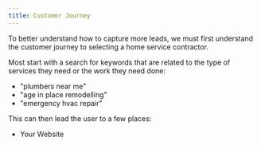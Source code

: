 ```yaml
---
title: Customer Journey
---
```


To better understand how to capture more leads, we must first understand the customer journey to selecting a home service contractor.

Most start with a search for keywords that are related to the type of services they need or the work they need done:

- "plumbers near me"
- "age in place remodelling"
- "emergency hvac repair"

This can then lead the user to a few places:

- Your Website

